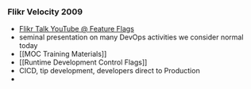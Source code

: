 ### Flikr Velocity 2009
- [Flikr Talk YouTube @ Feature Flags](https://youtu.be/LdOe18KhtT4?t=955)
- seminal presentation on many DevOps activities we consider normal today
- [[MOC Training Materials]]
-  [[Runtime Development Control Flags]]
- CICD, tip development, developers direct to Production
- 